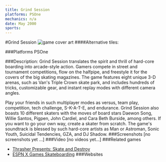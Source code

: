 ```yaml
---
title: Grind Session
platforms: PSOne
mechanics: n/a
date: May 2000
sports: 
---
```

#Grind Session
![game cover art](//images.igdb.com/igdb/image/upload/t_cover_big/yeslbtp1rv2dxk4qguw0.jpg "Logo Title Text 1")
####Alternative tiles:

###Platforms
PSOne

###Description:
Grind Session translates the spirit and thrill of hard-core boarding into arcade-style action. Gamers compete in street and tournament competitions, flow on the halfpipe, and freestyle it for the covers of the big skating magazines. The game features eight unique 3-D arenas, such as Van's Triple Crown skate park, and includes hundreds of tricks, customizable gear, and instant replay modes with different camera angles. 
 
Play your friends in such multiplayer modes as versus, team play, competition, tech challenge, S-K-A-T-E, and endurance. Grind Session also boasts 10 different skaters with the moves of board stars Daewon Song, Willie Santos, Pigpen, John Cardiel, and Cara Beth Burside, among others. If you want to go your own way, create a skater from scratch. The game's soundtrack is blessed by such hard-core artists as Man or Astroman, Sonic Youth, Suicidal Tendencies, GZA, and DJ Shadow.
###Screenshots
[no screenshots yet ...]
###Video
[no videos yet...]
###Related games
* [Thrasher Presents: Skate and Destroy](/games/thrasher-presents-skate-and-destroy-44916/)
* [ESPN X Games Skateboarding](/games/espn-x-games-skateboarding-6398/)
###Websites

